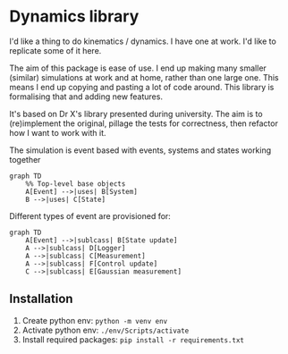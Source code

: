 # Dynamics library

I'd like a thing to do kinematics / dynamics. I have one at work. I'd like to replicate some of it here.

The aim of this package is ease of use. I end up making many smaller (similar) simulations at work and at home, rather than one large one. This means I end up copying and pasting a lot of code around.
This library is formalising that and adding new features.

It's based on Dr X's library presented during university. The aim is to (re)implement the original, pillage the tests for correctness, then refactor how I want to work with it.

The simulation is event based with events, systems and states working together
```mermaid
graph TD
    %% Top-level base objects
    A[Event] -->|uses| B[System]
    B -->|uses| C[State]

```

Different types of event are provisioned for:
```mermaid
graph TD
    A[Event] -->|sublcass| B[State update]
    A -->|sublcass| D[Logger]
    A -->|sublcass| C[Measurement]
    A -->|sublcass| F[Control update]
    C -->|sublcass| E[Gaussian measurement]

```
## Installation

1. Create python env: `python -m venv env`
2. Activate python env: `./env/Scripts/activate`
3. Install required packages: `pip install -r requirements.txt`

